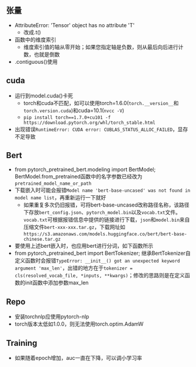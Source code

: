 ## 张量
- AttributeError: 'Tensor' object has no attribute 'T'
    - 改成.t()
- 函数中的维度索引
    - 维度索引值的轴从零开始；如果您指定轴是负数，则从最后向后进行计数，也就是倒数
- .contiguous()使用

## cuda
- 运行到model.cuda()卡死
    - torch和cuda不匹配，如可以使用torch=1.6.0(`torch.__version__`和`torch.version.cuda`)和cuda=10.1(`nvcc -V`)
    - `pip install torch==1.7.0+cu101 -f https://download.pytorch.org/whl/torch_stable.html`
- 出现错误`RuntimeError: CUDA error: CUBLAS_STATUS_ALLOC_FAILED`，显存不足导致

## Bert
- from pytorch_pretrained_bert.modeling import BertModel; BertModel.from_pretrained函数中的名字参数已经改为`pretrained_model_name_or_path`
- 下载嵌入时可能会报错`Model name 'bert-base-uncased' was not found in model name list`，再重新运行一下就好
    - 如果重复多次仍旧报错，可将bert-base-uncased改称路径名称，该路径下存放`bert_config.json`、`pytorch_model.bin`以及`vocab.txt`文件。`vocab.txt`可根据报错信息中提供的链接进行下载，`json`和`model.bin`来自压缩文件`bert-xxx-xxx.tar.gz`，下载网址如`https://s3.amazonaws.com/models.huggingface.co/bert/bert-base-chinese.tar.gz`
- 要使用上述bert嵌入时，也应用bert进行分词，如下函数所示
- from pytorch_pretrained_bert import BertTokenizer; 继承BertTokenizer自定义函数时会报错`TypeError: __init__() got an unexpected keyword argument 'max_len'`，出错的地方在于`tokenizer = cls(resolved_vocab_file, *inputs, **kwargs)`；修改的思路则是在定义函数的init函数中添加参数max_len

## Repo
- 安装torchnlp应使用pytorch-nlp
- torch版本太低如1.0.0，则无法使用torch.optim.AdamW

## Training
- 如果随着epoch增加，auc一直在下降，可以调小学习率